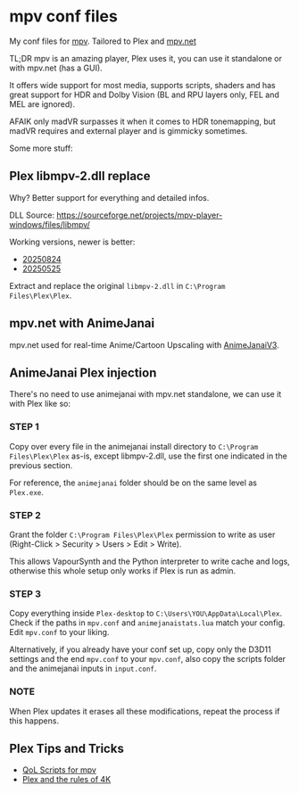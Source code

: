 # mpv conf files

My conf files for [mpv](https://mpv.io/). Tailored to Plex and [mpv.net](https://github.com/mpvnet-player/mpv.net)

TL;DR mpv is an amazing player, Plex uses it, you can use it standalone or with mpv.net (has a GUI).

It offers wide support for most media, supports scripts, shaders and has great support for HDR and Dolby Vision (BL and RPU layers only, FEL and MEL are ignored).

AFAIK only madVR surpasses it when it comes to HDR tonemapping, but madVR requires and external player and is gimmicky sometimes.

Some more stuff:

## Plex libmpv-2.dll replace

Why? Better support for everything and detailed infos.

DLL Source: <https://sourceforge.net/projects/mpv-player-windows/files/libmpv/>

Working versions, newer is better:

- [20250824](https://sourceforge.net/projects/mpv-player-windows/files/libmpv/mpv-dev-x86_64-v3-20250824-git-5faec4e.7z/download)
- [20250525](https://sourceforge.net/projects/mpv-player-windows/files/libmpv/mpv-dev-x86_64-v3-20250525-git-1d1535f.7z/download)

Extract and replace the original `libmpv-2.dll` in `C:\Program Files\Plex\Plex`.

## mpv.net with AnimeJanai

mpv.net used for real-time Anime/Cartoon Upscaling with [AnimeJanaiV3](https://github.com/the-database/mpv-upscale-2x_animejanai).

## AnimeJanai Plex injection

There's no need to use animejanai with mpv.net standalone, we can use it with Plex like so:

### STEP 1

Copy over every file in the animejanai install directory to `C:\Program Files\Plex\Plex` as-is, except libmpv-2.dll, use the first one indicated in the previous section.

For reference, the `animejanai` folder should be on the same level as `Plex.exe`.

### STEP 2

Grant the folder `C:\Program Files\Plex\Plex` permission to write as user (Right-Click > Security > Users > Edit > Write).

This allows VapourSynth and the Python interpreter to write cache and logs, otherwise this whole setup only works if Plex is run as admin.

### STEP 3

Copy everything inside `Plex-desktop` to `C:\Users\YOU\AppData\Local\Plex`. Check if the paths in `mpv.conf` and `animejanaistats.lua` match your config. Edit `mpv.conf` to your liking.

Alternatively, if you already have your conf set up, copy only the D3D11 settings and the end `mpv.conf` to your `mpv.conf`, also copy the scripts folder and the animejanai inputs in `input.conf`.

### NOTE

When Plex updates it erases all these modifications, repeat the process if this happens.

## Plex Tips and Tricks

- [QoL Scripts for mpv](https://forums.plex.tv/t/use-mpv-features-which-are-not-exposed-in-plex-for-windows-mac-linux-and-plex-htpc/830025)
- [Plex and the rules of 4K](https://forums.plex.tv/t/info-plex-4k-transcoding-and-you-aka-the-rules-of-4k/378203)
